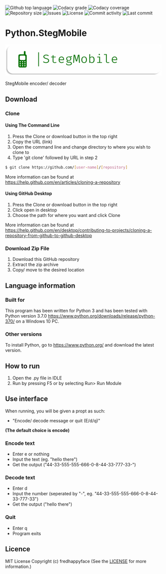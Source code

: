 
<p float="left">
<img src="https://img.shields.io/github/languages/top/fredhappyface/Python.StegMobile.svg?style=flat-square" alt="Github top language">
<img src="https://img.shields.io/codacy/grade/6944262cd11c428286607665113b2e74.svg?style=flat-square" alt="Codacy grade">
<img src="https://img.shields.io/codacy/coverage/6944262cd11c428286607665113b2e74.svg?style=flat-square" alt="Codacy coverage">
<img src="https://img.shields.io/github/repo-size/fredhappyface/Python.StegMobile.svg?style=flat-square" alt="Repository size">
<img src="https://img.shields.io/github/issues/fredhappyface/Python.StegMobile.svg?style=flat-square" alt="Issues">
<img src="https://img.shields.io/github/license/fredhappyface/Python.StegMobile.svg?style=flat-square" alt="License">
<img src="https://img.shields.io/github/commit-activity/m/fredhappyface/Python.StegMobile.svg?style=flat-square" alt="Commit activity">
<img src="https://img.shields.io/github/last-commit/fredhappyface/Python.StegMobile.svg?style=flat-square" alt="Last commit">
</p>


# Python.StegMobile

<img src="readme-assets/icons/name.png" alt="Project Icon" width="750">

StegMobile encoder/ decoder


## Download
### Clone
#### Using The Command Line
1. Press the Clone or download button in the top right
2. Copy the URL (link)
3. Open the command line and change directory to where you wish to clone to
4. Type 'git clone' followed by URL in step 2
```bash
$ git clone https://github.com/[user-name]/[repository]
```

More information can be found at
<https://help.github.com/en/articles/cloning-a-repository>

#### Using GitHub Desktop
1. Press the Clone or download button in the top right
2. Click open in desktop
3. Choose the path for where you want and click Clone

More information can be found at
<https://help.github.com/en/desktop/contributing-to-projects/cloning-a-repository-from-github-to-github-desktop>

### Download Zip File

1. Download this GitHub repository
2. Extract the zip archive
3. Copy/ move to the desired location


## Language information
### Built for
This program has been written for Python 3 and has been tested with
Python version 3.7.0 <https://www.python.org/downloads/release/python-370/>
on a Windows 10 PC.
### Other versions
To install Python, go to <https://www.python.org/> and download the latest
version.
## How to run
1. Open the .py file in IDLE
2. Run by pressing F5 or by selecting Run> Run Module

## Use interface
When running, you will be given a propt as such:
- "Encode/ decode message or quit (E/d/q)"

**(The default choice is encode)**
### Encode text
- Enter e or nothing
- Input the text (eg. "hello there")
- Get the output ("44-33-555-555-666-0-8-44-33-777-33-")

### Decode text
- Enter d
- Input the number (seperated by "-", eg. "44-33-555-555-666-0-8-44-33-777-33")
- Get the output ("hello there")

### Quit
- Enter q
- Program exits


## Licence
MIT License
Copyright (c) fredhappyface
(See the [LICENSE](/LICENSE.md) for more information.)
